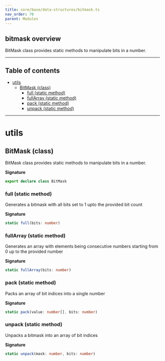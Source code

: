 ```yaml
---
title: core/base/data-structures/bitmask.ts
nav_order: 70
parent: Modules
---
```


## bitmask overview

BitMask class provides static methods to manipulate bits in a number.

---

<h2 class="text-delta">Table of contents</h2>

- [utils](#utils)
  - [BitMask (class)](#bitmask-class)
    - [full (static method)](#full-static-method)
    - [fullArray (static method)](#fullarray-static-method)
    - [pack (static method)](#pack-static-method)
    - [unpack (static method)](#unpack-static-method)

---

# utils

## BitMask (class)

BitMask class provides static methods to manipulate bits in a number.

**Signature**

```ts
export declare class BitMask
```

### full (static method)

Generates a bitmask with all bits set to 1 upto the provided bit count

**Signature**

```ts
static full(bits: number)
```

### fullArray (static method)

Generates an array with elements being consecutive numbers starting from 0 up to the provided number

**Signature**

```ts
static fullArray(bits: number)
```

### pack (static method)

Packs an array of bit indices into a single number

**Signature**

```ts
static pack(value: number[], bits: number)
```

### unpack (static method)

Unpacks a bitmask into an array of bit indices

**Signature**

```ts
static unpack(mask: number, bits: number)
```
